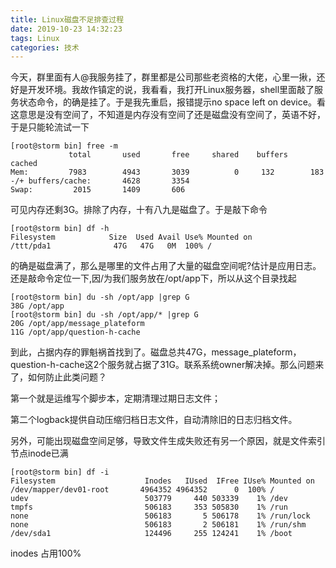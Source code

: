 ```yaml
---
title: Linux磁盘不足排查过程
date: 2019-10-23 14:32:23
tags: Linux
categories: 技术
---
```


今天，群里面有人@我服务挂了，群里都是公司那些老资格的大佬，心里一揪，还好是开发环境。我故作镇定的说，我看看，我打开Linux服务器，shell里面敲了服务状态命令，的确是挂了。于是我先重启，报错提示no space left on device。看这意思是没有空间了，不知道是内存没有空间了还是磁盘没有空间了，英语不好，于是只能轮流试一下

```shell
[root@storm bin] free -m
             total       used       free     shared    buffers     cached
Mem:         7983        4943       3039          0     132        183
-/+ buffers/cache:       4628       3354
Swap:         2015       1409       606
```

可见内存还剩3G。排除了内存，十有八九是磁盘了。于是敲下命令

```shell
[root@storm bin] df -h
Filesystem            Size  Used Avail Use% Mounted on
/ttt/pda1              47G   47G   0M  100% /
```

的确是磁盘满了，那么是哪里的文件占用了大量的磁盘空间呢?估计是应用日志。还是敲命令定位一下,因/为我们服务放在/opt/app下，所以从这个目录找起

```shell
[root@storm bin] du -sh /opt/app |grep G
38G /opt/app
[root@storm bin] du -sh /opt/app/* |grep G
20G /opt/app/message_plateform
11G /opt/app/question-h-cache
```

到此，占据内存的罪魁祸首找到了。磁盘总共47G，message_plateform，question-h-cache这2个服务就占据了31G。联系系统owner解决掉。那么问题来了，如何防止此类问题？

第一个就是运维写个脚步本，定期清理过期日志文件；

第二个logback提供自动压缩归档日志文件，自动清除旧的日志归档文件。

另外，可能出现磁盘空间足够，导致文件生成失败还有另一个原因，就是文件索引节点inode已满

```shell
[root@storm bin] df -i
Filesystem                    Inodes   IUsed  IFree IUse% Mounted on
/dev/mapper/dev01-root       4964352 4964352      0  100% /
udev                          503779     440 503339    1% /dev
tmpfs                         506183     353 505830    1% /run
none                          506183       5 506178    1% /run/lock
none                          506183       2 506181    1% /run/shm
/dev/sda1                     124496     255 124241    1% /boot
```

inodes 占用100%
